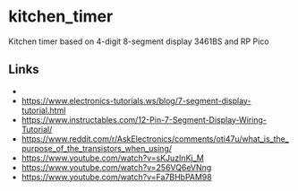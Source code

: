 # kitchen_timer
Kitchen timer based on 4-digit 8-segment display 3461BS and RP Pico
 
## Links

- 
- https://www.electronics-tutorials.ws/blog/7-segment-display-tutorial.html
- https://www.instructables.com/12-Pin-7-Segment-Display-Wiring-Tutorial/
- https://www.reddit.com/r/AskElectronics/comments/oti47u/what_is_the_purpose_of_the_transistors_when_using/
- https://www.youtube.com/watch?v=sKJuzInKj_M
- https://www.youtube.com/watch?v=256VQ6eVNng
- https://www.youtube.com/watch?v=Fa7BHbPAM98
